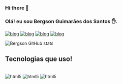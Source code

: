 ### Hi there 👋

### Olá! eu sou Bergson Guimarães dos Santos ✋. 

[![blog](https://img.shields.io/badge/YouTube-FF0000?style=for-the-badge&logo=youtube&logoColor=white)](https://bgs-bergson.github.io/projeto_android) 
[![blog](https://img.shields.io/badge/LinkedIn-0077B5?style=for-the-badge&logo=linkedin&logoColor=white)](https://bgs-bergson.github.io/projeto_android)
[![blog](https://img.shields.io/badge/Instagram-E4405F?style=for-the-badge&logo=instagram&logoColor=white)](https://bgs-bergson.github.io/projeto_android)
[![blog](https://img.shields.io/website-up-down-green-red/http/monip.org.svg)](https://bgs-bergson.github.io/projeto_android)

![Bergson GitHub stats](https://github-readme-stats.vercel.app/api?username=bgs-bergson&show_icons=true&theme=merko) 

## Tecnologias que uso! 
<div style="display: inline_blok"><br/>  
<img align="center" alt="html5" src="https://img.shields.io/badge/HTML5-E34F26?style=for-the-badge&logo=html5&logoColor=white"/>  
<img align="center" alt="html5" src="https://img.shields.io/badge/CSS3-1572B6?style=for-the-badge&logo=css3&logoColor=white"/> 
<img align="center" alt="html5" src="https://img.shields.io/badge/JavaScript-F7DF1E?style=for-the-badge&logo=javascript&logoColor=black"/> 
</div>
